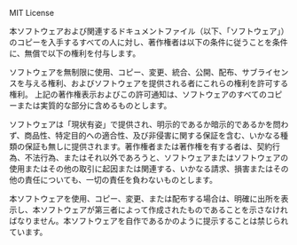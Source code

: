 MIT License

本ソフトウェアおよび関連するドキュメントファイル（以下、「ソフトウェア」）のコピーを入手するすべての人に対し、著作権者は以下の条件に従うことを条件に、無償で以下の権利を付与します。

ソフトウェアを無制限に使用、コピー、変更、統合、公開、配布、サブライセンスを与える権利、およびソフトウェアを提供される者にこれらの権利を許可する権利。
上記の著作権表示およびこの許可通知は、ソフトウェアのすべてのコピーまたは実質的な部分に含めるものとします。

ソフトウェアは「現状有姿」で提供され、明示的であるか暗示的であるかを問わず、商品性、特定目的への適合性、及び非侵害に関する保証を含む、いかなる種類の保証も無しに提供されます。著作権者または著作権を有する者は、契約行為、不法行為、またはそれ以外であろうと、ソフトウェアまたはソフトウェアの使用またはその他の取引に起因または関連する、いかなる請求、損害またはその他の責任についても、一切の責任を負わないものとします。

本ソフトウェアを使用、コピー、変更、または配布する場合は、明確に出所を表示し、本ソフトウェアが第三者によって作成されたものであることを示さなければなりません。本ソフトウェアを自作であるかのように提示することは禁じられています。